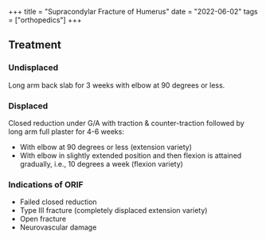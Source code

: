 +++
title = "Supracondylar Fracture of Humerus"
date = "2022-06-02"
tags = ["orthopedics"]
+++

## Treatment
### Undisplaced
Long arm back slab for 3 weeks with elbow at 90 degrees or less.

### Displaced
Closed reduction under G/A with traction & counter-traction followed by long arm full plaster for 4-6 weeks:
- With elbow at 90 degrees or less (extension variety)
- With elbow in slightly extended position and then flexion is attained gradually, i.e., 10 degrees a week (flexion variety)

### Indications of ORIF
- Failed closed reduction
- Type III fracture (completely displaced extension variety)
- Open fracture
- Neurovascular damage
